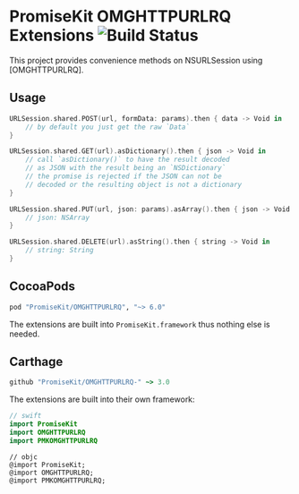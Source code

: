 # PromiseKit OMGHTTPURLRQ Extensions ![Build Status]

This project provides convenience methods on NSURLSession using [OMGHTTPURLRQ].

## Usage

```swift
URLSession.shared.POST(url, formData: params).then { data -> Void in
    // by default you just get the raw `Data`
}

URLSession.shared.GET(url).asDictionary().then { json -> Void in
    // call `asDictionary()` to have the result decoded
    // as JSON with the result being an `NSDictionary`
    // the promise is rejected if the JSON can not be
    // decoded or the resulting object is not a dictionary
}

URLSession.shared.PUT(url, json: params).asArray().then { json -> Void in
    // json: NSArray
}

URLSession.shared.DELETE(url).asString().then { string -> Void in
    // string: String
}
```

## CocoaPods

```ruby
pod "PromiseKit/OMGHTTPURLRQ", "~> 6.0"
```

The extensions are built into `PromiseKit.framework` thus nothing else is needed.

## Carthage

```ruby
github "PromiseKit/OMGHTTPURLRQ-" ~> 3.0
```

The extensions are built into their own framework:

```swift
// swift
import PromiseKit
import OMGHTTPURLRQ
import PMKOMGHTTPURLRQ
```

```objc
// objc
@import PromiseKit;
@import OMGHTTPURLRQ;
@import PMKOMGHTTPURLRQ;
```


[Build Status]: https://travis-ci.org/PromiseKit/OMGHTTPURLRQ.svg?branch=master
